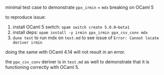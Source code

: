 minimal test case to demonstrate `ppx_irmin` + `mdx` breaking on OCaml 5

to reproduce issue:

1. install OCaml 5 switch: `opam switch create 5.0.0~beta1`
1. install deps: `opam install -y irmin ppx_irmin ppx_csv_conv mdx`
1. `dune test` to run mdx on `test.md` to see issue of `Error: Cannot locate
   deriver irmin`

doing the same with OCaml 4.14 will not result in an error.

the `ppx_csv_conv` deriver is in `test.md` as well to demonstrate that it is
functioning correctly with OCaml 5.
